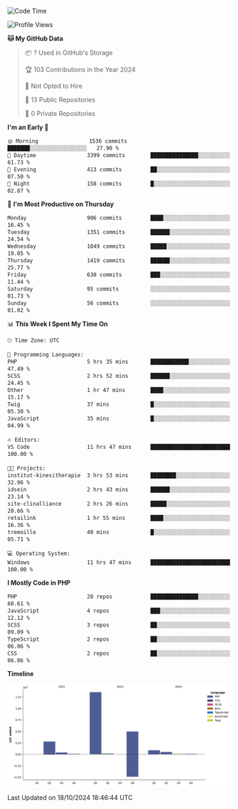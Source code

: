 <!--START_SECTION:waka-->
![Code Time](http://img.shields.io/badge/Code%20Time-1%2C981%20hrs%2037%20mins-blue)

![Profile Views](http://img.shields.io/badge/Profile%20Views-0-blue)

**🐱 My GitHub Data** 

> 📦 ? Used in GitHub's Storage 
 > 
> 🏆 103 Contributions in the Year 2024
 > 
> 🚫 Not Opted to Hire
 > 
> 📜 13 Public Repositories 
 > 
> 🔑 0 Private Repositories 
 > 
**I'm an Early 🐤** 

```text
🌞 Morning                1536 commits        ███████░░░░░░░░░░░░░░░░░░   27.90 % 
🌆 Daytime                3399 commits        ███████████████░░░░░░░░░░   61.73 % 
🌃 Evening                413 commits         ██░░░░░░░░░░░░░░░░░░░░░░░   07.50 % 
🌙 Night                  158 commits         █░░░░░░░░░░░░░░░░░░░░░░░░   02.87 % 
```
📅 **I'm Most Productive on Thursday** 

```text
Monday                   906 commits         ████░░░░░░░░░░░░░░░░░░░░░   16.45 % 
Tuesday                  1351 commits        ██████░░░░░░░░░░░░░░░░░░░   24.54 % 
Wednesday                1049 commits        █████░░░░░░░░░░░░░░░░░░░░   19.05 % 
Thursday                 1419 commits        ██████░░░░░░░░░░░░░░░░░░░   25.77 % 
Friday                   630 commits         ███░░░░░░░░░░░░░░░░░░░░░░   11.44 % 
Saturday                 95 commits          ░░░░░░░░░░░░░░░░░░░░░░░░░   01.73 % 
Sunday                   56 commits          ░░░░░░░░░░░░░░░░░░░░░░░░░   01.02 % 
```


📊 **This Week I Spent My Time On** 

```text
🕑︎ Time Zone: UTC

💬 Programming Languages: 
PHP                      5 hrs 35 mins       ████████████░░░░░░░░░░░░░   47.49 % 
SCSS                     2 hrs 52 mins       ██████░░░░░░░░░░░░░░░░░░░   24.45 % 
Other                    1 hr 47 mins        ████░░░░░░░░░░░░░░░░░░░░░   15.17 % 
Twig                     37 mins             █░░░░░░░░░░░░░░░░░░░░░░░░   05.30 % 
JavaScript               35 mins             █░░░░░░░░░░░░░░░░░░░░░░░░   04.99 % 

🔥 Editors: 
VS Code                  11 hrs 47 mins      █████████████████████████   100.00 % 

🐱‍💻 Projects: 
institut-kinesitherapie  3 hrs 53 mins       ████████░░░░░░░░░░░░░░░░░   32.96 % 
idsein                   2 hrs 43 mins       ██████░░░░░░░░░░░░░░░░░░░   23.14 % 
site-clinalliance        2 hrs 26 mins       █████░░░░░░░░░░░░░░░░░░░░   20.66 % 
retailink                1 hr 55 mins        ████░░░░░░░░░░░░░░░░░░░░░   16.36 % 
tremoille                40 mins             █░░░░░░░░░░░░░░░░░░░░░░░░   05.71 % 

💻 Operating System: 
Windows                  11 hrs 47 mins      █████████████████████████   100.00 % 
```

**I Mostly Code in PHP** 

```text
PHP                      20 repos            ███████████████░░░░░░░░░░   60.61 % 
JavaScript               4 repos             ███░░░░░░░░░░░░░░░░░░░░░░   12.12 % 
SCSS                     3 repos             ██░░░░░░░░░░░░░░░░░░░░░░░   09.09 % 
TypeScript               2 repos             ██░░░░░░░░░░░░░░░░░░░░░░░   06.06 % 
CSS                      2 repos             ██░░░░░░░░░░░░░░░░░░░░░░░   06.06 % 
```



**Timeline**

![Lines of Code chart](https://raw.githubusercontent.com/tahar-elgunaoui/tahar-elgunaoui/main/assets/bar_graph.png)


 Last Updated on 18/10/2024 18:46:44 UTC
<!--END_SECTION:waka-->

